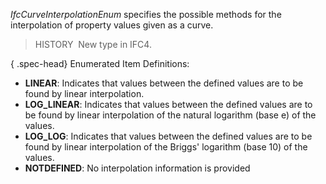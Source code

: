 ﻿_IfcCurveInterpolationEnum_ specifies the possible methods for the interpolation of property values given as a curve.

> HISTORY&nbsp; New type in IFC4.

{ .spec-head}
Enumerated Item Definitions:

* **LINEAR**: Indicates that values between the defined values are to be found by linear interpolation.
* **LOG_LINEAR**: Indicates that values between the defined values are to be found by linear interpolation of the natural logarithm (base e) of the values.
* **LOG_LOG**: Indicates that values between the defined values are to be found by linear interpolation of the Briggs' logarithm (base 10) of the values.
* **NOTDEFINED**: No interpolation information is provided